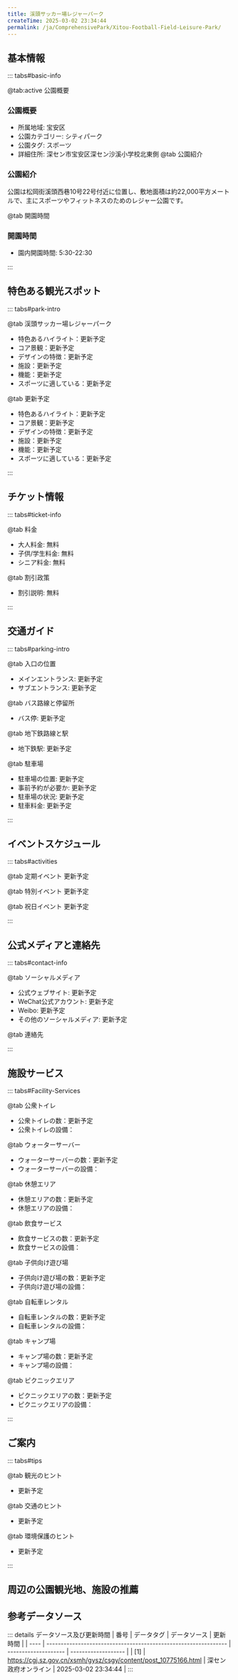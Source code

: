 ```yaml
---
title: 渓頭サッカー場レジャーパーク
createTime: 2025-03-02 23:34:44
permalink: /ja/ComprehensivePark/Xitou-Football-Field-Leisure-Park/
---
```



<script setup>
import ImageSwiper from '/.vuepress/theme/components/ImageSwiper.vue'
// 轮播图数据
const swiperItems = [
    {
                link: 'https://cgj.sz.gov.cn/img/4/4005/4005935/10775166.png',
                title: '渓頭サッカー場レジャーパーク',
                description: '',
                author: '深セン政府オンライン',
                date: '2025/03/03'
                },
  {
                link: 'https://cgj.sz.gov.cn/img/4/4005/4005935/10775166.png',
                title: '渓頭サッカー場レジャーパーク',
                description: '',
                author: '深セン政府オンライン',
                date: '2025/03/03'
                }
]
// 配置项
const swiperConfig = {
  height: 500,
  showInfo: true
}
</script>
<!-- 轮播图组件 -->
<ImageSwiper :items="swiperItems" :config="swiperConfig" />



## 基本情報

::: tabs#basic-info

@tab:active 公園概要
### 公園概要
- 所属地域: 宝安区
- 公園カテゴリー: シティパーク
- 公園タグ: スポーツ
- 詳細住所: 深セン市宝安区深セン沙溪小学校北東側
@tab 公園紹介
### 公園紹介
公園は松岡街溪頭西巷10号22号付近に位置し、敷地面積は約22,000平方メートルで、主にスポーツやフィットネスのためのレジャー公園です。

@tab 開園時間

### 開園時間
- 園内開園時間: 5:30-22:30

:::

## 特色ある観光スポット

::: tabs#park-intro

@tab 渓頭サッカー場レジャーパーク
<ImageCard
image="https://cgj.sz.gov.cn/images/index20230710_1.png"
    title="渓頭サッカー場レジャーパーク"
    description="渓頭サッカー場レジャーパークの総面積は22,100平方メートルで、主に娯楽施設、フィットネス機器、レジャー、ランニングトラック、スタジアムなどを備えています。"
    date=""
    author="深セン政府オンライン"
/>


- 特色あるハイライト：更新予定
- コア景観：更新予定
- デザインの特徴：更新予定
- 施設：更新予定
- 機能：更新予定
- スポーツに適している：更新予定

@tab 更新予定
<ImageCard
image="https://cgj.sz.gov.cn/images/index20230710_1.png"
    title="渓頭サッカー場レジャーパーク"
    description="渓頭サッカー場レジャーパークの総面積は22,100平方メートルで、主に娯楽施設、フィットネス機器、レジャー、ランニングトラック、スタジアムなどを備えています。"
    date=""
    author="深セン政府オンライン"
/>


- 特色あるハイライト：更新予定
- コア景観：更新予定
- デザインの特徴：更新予定
- 施設：更新予定
- 機能：更新予定
- スポーツに適している：更新予定

:::

## チケット情報

::: tabs#ticket-info

@tab 料金
- 大人料金: 無料
- 子供/学生料金: 無料
- シニア料金: 無料

@tab 割引政策
- 割引説明: 無料

:::

## 交通ガイド

::: tabs#parking-intro

@tab 入口の位置
- メインエントランス: 更新予定
- サブエントランス: 更新予定

@tab バス路線と停留所
- バス停: 更新予定

@tab 地下鉄路線と駅
- 地下鉄駅: 更新予定

@tab 駐車場
- 駐車場の位置: 更新予定
- 事前予約が必要か: 更新予定
- 駐車場の状況: 更新予定
- 駐車料金: 更新予定

:::

## イベントスケジュール

::: tabs#activities

@tab 定期イベント
更新予定

@tab 特別イベント
更新予定

@tab 祝日イベント
更新予定

:::

## 公式メディアと連絡先

::: tabs#contact-info

@tab ソーシャルメディア
- 公式ウェブサイト: 更新予定
- WeChat公式アカウント: 更新予定
- Weibo: 更新予定
- その他のソーシャルメディア: 更新予定

@tab 連絡先

:::

## 施設サービス

::: tabs#Facility-Services

@tab 公衆トイレ
- 公衆トイレの数：更新予定
- 公衆トイレの設備：

@tab ウォーターサーバー
- ウォーターサーバーの数：更新予定
- ウォーターサーバーの設備：

@tab 休憩エリア
- 休憩エリアの数：更新予定
- 休憩エリアの設備：

@tab 飲食サービス
- 飲食サービスの数：更新予定
- 飲食サービスの設備：

@tab 子供向け遊び場
- 子供向け遊び場の数：更新予定
- 子供向け遊び場の設備：

@tab 自転車レンタル
- 自転車レンタルの数：更新予定
- 自転車レンタルの設備：

@tab キャンプ場
- キャンプ場の数：更新予定
- キャンプ場の設備：

@tab ピクニックエリア
- ピクニックエリアの数：更新予定
- ピクニックエリアの設備：

:::

## ご案内

::: tabs#tips

@tab 観光のヒント
- 更新予定

@tab 交通のヒント
- 更新予定

@tab 環境保護のヒント
- 更新予定

:::

## 周辺の公園観光地、施設の推薦

<CardGrid>
  <ImageCard
        image="http://cgj.sz.gov.cn/img/4/4005/4005938/10775198.jpg"
        title="タンケンウォーターパーク"
        description="唐坑親水公園は、平山区碧嶺街道沙湖コミュニティ通毓路と黄竹坑路の南東側に位置し、敷地面積は約51,000平方メートルです。南は平山高校、北西は平山児童公園に近接しています。本来の川岸と本来の生態林資源を保護すると同時に、緑道を利用して沿線の景観と周囲の都市緩行システムを結び、全長1,200メートルの川の両岸を活気に満ち"
        href="/ja/ComprehensivePark/Tangkeng Water Park"
        author="深セン政府オンライン"
        date="2025/01/02"
      />
      <ImageCard
        image="http://cgj.sz.gov.cn/img/4/4005/4005938/10775198.jpg"
        title="タンケンウォーターパーク"
        description="唐坑親水公園は、平山区碧嶺街道沙湖コミュニティ通毓路と黄竹坑路の南東側に位置し、敷地面積は約51,000平方メートルです。南は平山高校、北西は平山児童公園に近接しています。本来の川岸と本来の生態林資源を保護すると同時に、緑道を利用して沿線の景観と周囲の都市緩行システムを結び、全長1,200メートルの川の両岸を活気に満ち"
        href="/ja/ComprehensivePark/Tangkeng Water Park"
        author="深セン政府オンライン"
        date="2025/01/02"
      />
    </CardGrid>


## 参考データソース

::: details データソース及び更新時間
| 番号 | データタグ                                                      | データソース         | 更新時間            |
| ---- | --------------------------------------------------------------- | -------------------- | ------------------- |
| [1]  | https://cgj.sz.gov.cn/xsmh/gysz/csgy/content/post_10775166.html | 深セン政府オンライン | 2025-03-02 23:34:44 |
:::


